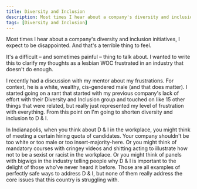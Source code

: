 ```yaml
---
title: Diversity and Inclusion
description: Most times I hear about a company's diversity and inclusion initiatives, I expect to be disappointed. And that's a terrible thing to feel.
tags: [Diversity and Inclusion]
---
```


Most times I hear about a company's diversity and inclusion initiatives, I expect to be disappointed. And that's a terrible thing to feel.

It's a difficult – and sometimes painful – thing to talk about. I wanted to write this to clarify my thoughts as a lesbian WOC frustrated in an industry that doesn't do enough.

I recently had a discussion with my mentor about my frustrations. For context, he is a white, wealthy, cis-gendered male (and that does matter). I started going on a rant that started with my previous company's lack of effort with their Diversity and Inclusion group and touched on like 15 other things that were related, but really just represented my level of frustration with everything. From this point on I'm going to shorten diversity and inclusion to D & I.

In Indianapolis, when you think about D & I in the workplace, you might think of meeting a certain hiring quota of candidates. Your company shouldn't be too white or too male or too insert-majority-here. Or you might think of mandatory courses with cringey videos and shitting acting to illustrate how not to be a sexist or racist in the workplace. Or you might think of panels with bigwigs in the industry telling people why D & I is important to the delight of those who've never heard it before. Those are all examples of perfectly safe ways to address D & I, but none of them really address the core issues that this country is struggling with.
